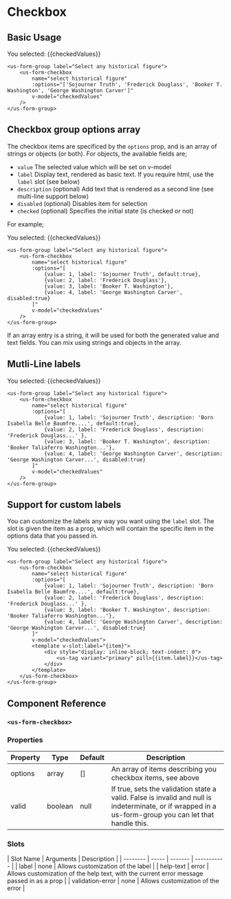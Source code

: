 # Checkbox

## Basic Usage 

<div class="mt-3 mb-3">
    <us-form-group label="Select any historical figure">
        <us-form-checkbox
            name="select historical figure"
            :options="['Sojourner Truth', 'Frederick Douglass', 'Booker T. Washington', 'George Washington Carver']"
            v-model="checkedValues"
        />
    </us-form-group>
    <div class="mt-2">You selected: {{checkedValues}}</div>
</div>

```vue
<us-form-group label="Select any historical figure">
    <us-form-checkbox
        name="select historical figure"
        :options="['Sojourner Truth', 'Frederick Douglass', 'Booker T. Washington', 'George Washington Carver']"
        v-model="checkedValues"
    />
</us-form-group>
```

## Checkbox group options array

The checkbox items are specificed by the `options` prop, and is an array of strings or objects (or both). For objects, the available fields are;

* `value` The selected value which will be set on v-model
* `label` Display text, rendered as basic text. If you require html, use the `label` slot (see below)
* `description` (optional) Add text that is rendered as a second line (see multi-line support below)
* `disabled` (optional) Disables item for selection
* `checked` (optional) Specifies the initial state (is checked or not)

For example;

<div class="mt-3 mb-3">
    <us-form-group label="Select any historical figure">
        <us-form-checkbox
            name="select historical figure"
            :options="options"
            v-model="checkedValues"
        />
    </us-form-group>
    <div class="mt-2">You selected: {{checkedValues}}</div>
</div>

```vue
<us-form-group label="Select any historical figure">
    <us-form-checkbox
        name="select historical figure"
        :options="[
            {value: 1, label: 'Sojourner Truth', default:true},
            {value: 2, label: 'Frederick Douglass'},
            {value: 3, label: 'Booker T. Washington'},
            {value: 4, label: 'George Washington Carver', disabled:true}
        ]"
        v-model="checkedValues"
    />
</us-form-group>
```

If an array entry is a string, it will be used for both the generated value and text fields. You can mix using strings and objects in the array.

## Mutli-Line labels

<div class="mt-3 mb-3">
    <div>You selected: {{checkedValues}}</div>
    <us-form-group label="Select any historical figure">
        <us-form-checkbox
            name="select historical figure"
            :options="options2"
            v-model="checkedValues"
        />
    </us-form-group>
</div>


```vue
<us-form-group label="Select any historical figure">
    <us-form-checkbox
        name="select historical figure"
        :options="[
            {value: 1, label: 'Sojourner Truth', description: 'Born Isabella Belle Baumfre....', default:true},
            {value: 2, label: 'Frederick Douglass', description: 'Frederick Douglass...' },
            {value: 3, label: 'Booker T. Washington', description: 'Booker Taliaferro Washington...'},
            {value: 4, label: 'George Washington Carver', description: 'George Washington Carver...', disabled:true}
        ]"
        v-model="checkedValues"
    />
</us-form-group>
```

## Support for custom labels

You can customize the labels any way you want using the `label` slot. The slot is given the item as a prop, 
which will contain the specific item in the options data that you passed in.

<div class="mt-3 mb-3">
    <div>You selected: {{checkedValues}}</div>
    <us-form-group label="Select any historical figure">
        <us-form-checkbox
            name="select historical figure"
            :options="options2"
            v-model="checkedValues">
            <template v-slot:label="{item}">
                <div style="display: inline-block; text-indent: 0">
                    <us-tag variant="primary" pill>{{item.label}}</us-tag> 
                </div>
            </template>
        </us-form-checkbox>
    </us-form-group>
</div>

```vue
<us-form-group label="Select any historical figure">
    <us-form-checkbox
        name="select historical figure"
        :options="[
            {value: 1, label: 'Sojourner Truth', description: 'Born Isabella Belle Baumfre....', default:true},
            {value: 2, label: 'Frederick Douglass', description: 'Frederick Douglass...' },
            {value: 3, label: 'Booker T. Washington', description: 'Booker Taliaferro Washington...'},
            {value: 4, label: 'George Washington Carver', description: 'George Washington Carver...', disabled:true}
        ]"
        v-model="checkedValues">
        <template v-slot:label="{item}">
            <div style="display: inline-block; text-indent: 0">
                <us-tag variant="primary" pill>{{item.label}}</us-tag> 
            </div>
        </template>
    </us-form-checkbox>
</us-form-group>
```

## Component Reference

### `<us-form-checkbox>`

### Properties 

| Property | Type    | Default | Description |
| -------- | ------- | ------- | ----------- | 
| options  | array   | []      | An array of items describing you checkbox items, see above |
| valid    | boolean | null   | If true, sets the validation state a valid. False is invalid and null is indeterminate, or if wrapped in a us-form-group you can let that handle this. |

### Slots 

| Slot Name | Arguments | Description |
| -------- | ----- | ------- | ----------- | 
| label  | none | Allows customization of the label |
| help-text  | error | Allows customization of the help text, with the current error message passed in as a prop |
| validation-error  | none | Allows customization of the error |


<script>
export default {
    data() {
        return {
            checkedValues: null,
            options: [
                {value: 'sojourner-truth', label: 'Sojourner Truth', default:true},
                {value: 'frederick-douglass', label: 'Frederick Douglass'},
                {value: 'booker-washington', label: 'Booker T. Washington'},
                {value: 'george-washington-carver', label: 'George Washington Carver', disabled:true}
            ],
            options2: [
                {   
                    value: 'sojourner-truth', 
                    label: 'Sojourner Truth', 
                    description: 'Born Isabella "Belle" Baumfree; c. 1797 – November 26, 1883) was an American abolitionist and women\'s rights activist', 
                    default:true
                },
                {
                    value: 'frederick-douglass', 
                    label: 'Frederick Douglass', 
                    description: 'Frederick Douglass (born Frederick Augustus Washington Bailey; c. February 1818 – February 20, 1895) was an American social reformer, abolitionist, orator, writer, and statesman'},
                {
                    value: 'booker-washington', 
                    label: 'Booker T. Washington', 
                    description: 'Booker Taliaferro Washington (April 18, 1856 – November 14, 1915) was an American educator, author, orator, and adviser to multiple presidents of the United States'},
                {
                    value: 'george-washington-carver', 
                    label: 'George Washington Carver', 
                    description: 'George Washington Carver (1860s – January 5, 1943) was an American agricultural scientist and inventor who promoted alternative crops to cotton and methods to prevent soil depletion.', 
                    disabled:true}
            ]              
        }
    }
}
</script>
